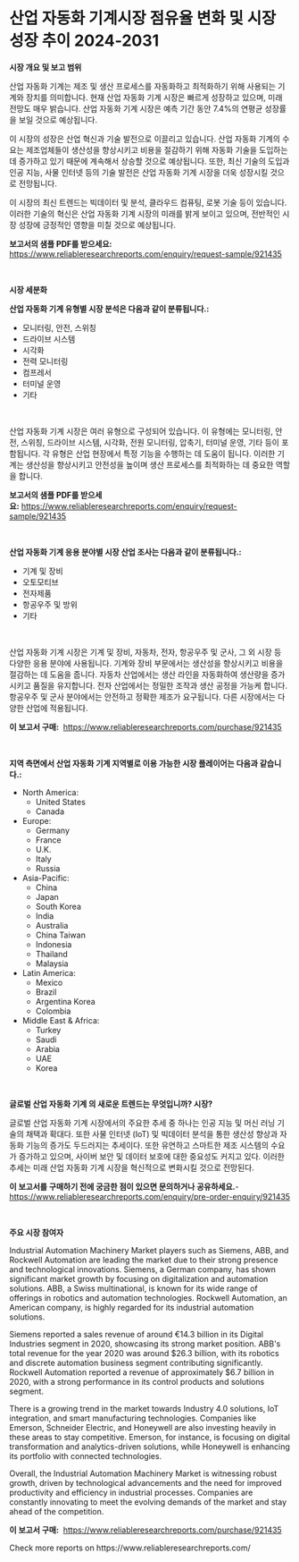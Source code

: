<p><h1>산업 자동화 기계시장 점유율 변화 및 시장 성장 추이 2024-2031</h1></p><p><strong>시장 개요 및 보고 범위</strong></p>
<p><p>산업 자동화 기계는 제조 및 생산 프로세스를 자동화하고 최적화하기 위해 사용되는 기계와 장치를 의미합니다. 현재 산업 자동화 기계 시장은 빠르게 성장하고 있으며, 미래 전망도 매우 밝습니다. 산업 자동화 기계 시장은 예측 기간 동안 7.4%의 연평균 성장률을 보일 것으로 예상됩니다.</p><p>이 시장의 성장은 산업 혁신과 기술 발전으로 이끌리고 있습니다. 산업 자동화 기계의 수요는 제조업체들이 생산성을 향상시키고 비용을 절감하기 위해 자동화 기술을 도입하는 데 증가하고 있기 때문에 계속해서 상승할 것으로 예상됩니다. 또한, 최신 기술의 도입과 인공 지능, 사물 인터넷 등의 기술 발전은 산업 자동화 기계 시장을 더욱 성장시킬 것으로 전망됩니다.</p><p>이 시장의 최신 트렌드는 빅데이터 및 분석, 클라우드 컴퓨팅, 로봇 기술 등이 있습니다. 이러한 기술의 혁신은 산업 자동화 기계 시장의 미래를 밝게 보이고 있으며, 전반적인 시장 성장에 긍정적인 영향을 미칠 것으로 예상됩니다.</p></p>
<p><strong>보고서의 샘플 PDF를 받으세요:</strong> <a href="https://www.reliableresearchreports.com/enquiry/request-sample/921435">https://www.reliableresearchreports.com/enquiry/request-sample/921435</a></p>
<p>&nbsp;</p>
<p><strong>시장 세분화</strong></p>
<p><strong>산업 자동화 기계 유형별 시장 분석은 다음과 같이 분류됩니다.:</strong></p>
<p><ul><li>모니터링, 안전, 스위칭</li><li>드라이브 시스템</li><li>시각화</li><li>전력 모니터링</li><li>컴프레서</li><li>터미널 운영</li><li>기타</li></ul></p>
<p>&nbsp;</p>
<p><p>산업 자동화 기계 시장은 여러 유형으로 구성되어 있습니다. 이 유형에는 모니터링, 안전, 스위칭, 드라이브 시스템, 시각화, 전원 모니터링, 압축기, 터미널 운영, 기타 등이 포함됩니다. 각 유형은 산업 현장에서 특정 기능을 수행하는 데 도움이 됩니다. 이러한 기계는 생산성을 향상시키고 안전성을 높이며 생산 프로세스를 최적화하는 데 중요한 역할을 합니다.</p></p>
<p><strong>보고서의 샘플 PDF를 받으세요:</strong>&nbsp;<a href="https://www.reliableresearchreports.com/enquiry/request-sample/921435">https://www.reliableresearchreports.com/enquiry/request-sample/921435</a></p>
<p>&nbsp;</p>
<p><strong> 산업 자동화 기계 응용 분야별 시장 산업 조사는 다음과 같이 분류됩니다.:</strong></p>
<p><ul><li>기계 및 장비</li><li>오토모티브</li><li>전자제품</li><li>항공우주 및 방위</li><li>기타</li></ul></p>
<p>&nbsp;</p>
<p><p>산업 자동화 기계 시장은 기계 및 장비, 자동차, 전자, 항공우주 및 군사, 그 외 시장 등 다양한 응용 분야에 사용됩니다. 기계와 장비 부문에서는 생산성을 향상시키고 비용을 절감하는 데 도움을 줍니다. 자동차 산업에서는 생산 라인을 자동화하여 생산량을 증가시키고 품질을 유지합니다. 전자 산업에서는 정밀한 조작과 생산 공정을 가능케 합니다. 항공우주 및 군사 분야에서는 안전하고 정확한 제조가 요구됩니다. 다른 시장에서는 다양한 산업에 적용됩니다.</p></p>
<p><strong>이 보고서 구매:</strong>&nbsp; <a href="https://www.reliableresearchreports.com/purchase/921435">https://www.reliableresearchreports.com/purchase/921435</a></p>
<p>&nbsp;</p>
<p><strong>지역 측면에서 산업 자동화 기계 지역별로 이용 가능한 시장 플레이어는 다음과 같습니다.:</strong></p>
<p><ul>
    <li>
        North America:
        <ul>
            <li>United States</li>
            <li>Canada</li>
        </ul>
    </li>
    <li>
        Europe:
        <ul>
            <li>Germany</li>
            <li>France</li>
            <li>U.K.</li>
            <li>Italy</li>
            <li>Russia</li>
        </ul>
    </li>
    <li>
        Asia-Pacific:
        <ul>
            <li>China</li>
            <li>Japan</li>
            <li>South Korea</li>
            <li>India</li>
            <li>Australia</li>
            <li>China Taiwan</li>
            <li>Indonesia</li>
            <li>Thailand</li>
            <li>Malaysia</li>
        </ul>
    </li>
    <li>
        Latin America:
        <ul>
            <li>Mexico</li>
            <li>Brazil</li>
            <li>Argentina Korea</li>
            <li>Colombia</li>
        </ul>
    </li>
    <li>
        Middle East & Africa:
        <ul>
            <li>Turkey</li>
            <li>Saudi</li>
            <li>Arabia</li>
            <li>UAE</li>
            <li>Korea</li>
        </ul>
    </li>
    </ul></p>
<p>&nbsp;</p>
<p><strong>글로벌 산업 자동화 기계 의 새로운 트렌드는 무엇입니까? 시장?</strong></p>
<p><p>글로벌 산업 자동화 기계 시장에서의 주요한 추세 중 하나는 인공 지능 및 머신 러닝 기술의 채택과 확대다. 또한 사물 인터넷 (IoT) 및 빅데이터 분석을 통한 생산성 향상과 자동화 기능의 증가도 두드러지는 추세이다. 또한 유연하고 스마트한 제조 시스템의 수요가 증가하고 있으며, 사이버 보안 및 데이터 보호에 대한 중요성도 커지고 있다. 이러한 추세는 미래 산업 자동화 기계 시장을 혁신적으로 변화시킬 것으로 전망된다.</p></p>
<p><strong>이 보고서를 구매하기 전에 궁금한 점이 있으면 문의하거나 공유하세요.</strong>- <a href="https://www.reliableresearchreports.com/enquiry/pre-order-enquiry/921435">https://www.reliableresearchreports.com/enquiry/pre-order-enquiry/921435</a></p>
<p>&nbsp;</p>
<p><strong>주요 시장 참여자</strong></p>
<p><p>Industrial Automation Machinery Market players such as Siemens, ABB, and Rockwell Automation are leading the market due to their strong presence and technological innovations. Siemens, a German company, has shown significant market growth by focusing on digitalization and automation solutions. ABB, a Swiss multinational, is known for its wide range of offerings in robotics and automation technologies. Rockwell Automation, an American company, is highly regarded for its industrial automation solutions.</p><p>Siemens reported a sales revenue of around €14.3 billion in its Digital Industries segment in 2020, showcasing its strong market position. ABB's total revenue for the year 2020 was around $26.3 billion, with its robotics and discrete automation business segment contributing significantly. Rockwell Automation reported a revenue of approximately $6.7 billion in 2020, with a strong performance in its control products and solutions segment.</p><p>There is a growing trend in the market towards Industry 4.0 solutions, IoT integration, and smart manufacturing technologies. Companies like Emerson, Schneider Electric, and Honeywell are also investing heavily in these areas to stay competitive. Emerson, for instance, is focusing on digital transformation and analytics-driven solutions, while Honeywell is enhancing its portfolio with connected technologies.</p><p>Overall, the Industrial Automation Machinery Market is witnessing robust growth, driven by technological advancements and the need for improved productivity and efficiency in industrial processes. Companies are constantly innovating to meet the evolving demands of the market and stay ahead of the competition.</p></p>
<p><strong>이 보고서 구매:</strong>&nbsp;&nbsp;<a href="https://www.reliableresearchreports.com/purchase/921435">https://www.reliableresearchreports.com/purchase/921435</a></p>
<p>Check more reports on https://www.reliableresearchreports.com/</p>
